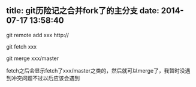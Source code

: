 title: git历险记之合并fork了的主分支
date: 2014-07-17 13:58:40
---

git remote add xxx http://

git fetch xxx

git merge xxx/master

fetch之后会显示fetch了xxx/master之类的，然后就可以merge了，我暂时没遇到冲突问题不过以后应该会遇到